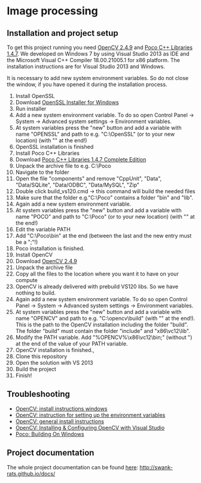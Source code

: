 Image processing
================

Installation and project setup
-------------------
To get this project running you need [OpenCV 2.4.9](http://opencv.org/) and [Poco C++ Libraries 1.4.7](http://pocoproject.org/). We developed on Windows 7 by using Visual Studio 2013 as IDE and the Microsoft Visual C++ Compiler 18.00.21005.1 for x86 platform. The installation instructions are for Visual Studio 2013 and Windows. 

It is necessary to add new system environment variables. So do not close the window, if you have opened it during the installation process.

1. Install OpenSSL
  1. Download [OpenSSL Installer for Windows](https://slproweb.com/products/Win32OpenSSL.html)
  2. Run installer
  3. Add a new system environment variable. To do so open Control Panel -> System -> Advanced system settings -> Environment variables.
  4. At system variables press the "new" button and add a variable with name "OPENSSL" and path to e.g. "C:\OpenSSL\" (or to your new location) (with "\" at the end!)
  5. OpenSSL installation is finished
2. Install Poco C++ Libraries
  1. Download [Poco C++ Libraries 1.4.7 Complete Edition](http://pocoproject.org/download/index.html)
  2. Unpack the archive file to e.g. C:\Poco
  3. Navigate to the folder
  4. Open the file "components" and remove "CppUnit", "Data", "Data/SQLite", "Data/ODBC", "Data/MySQL", "Zip"
  4. Double click build_vs120.cmd -> this command will build the needed files
  5. Make sure that the folder e.g."C:\Poco" contains a folder "bin" and "lib". 
  6. Again add a new system environment variable. 
  7. At system variables press the "new" button and add a variable with name "POCO" and path to "C:\Poco\" (or to your new location) (with "\" at the end!)
  8. Edit the variable PATH
  9. Add "C:\Poco\bin" at the end (between the last and the new entry must be a ";"!)
  8. Poco installation is finished.
2. Install OpenCV
  1. Download [OpenCV 2.4.9](http://opencv.org/)
  2. Unpack the archive file
  3. Copy all the files to the location where you want it to have on your compute
  4. OpenCV is already delivered with prebuild VS120 libs. So we have nothing to build.
  5. Again add a new system environment variable. To do so open Control Panel -> System -> Advanced system settings -> Environment variables.
  6. At system variables press the "new" button and add a variable with name "OPENCV" and path to e.g. "C:\opencv\build\" (with "\" at the end!). This is the path to the OpenCV installation including the folder "build". The folder "build" must contain the folder "include" and "x86\vc12\lib". 
  7. Modify the PATH variable. Add "%OPENCV%\x86\vc12\bin;" (without ") at the end of the value of your PATH variable.
  8. OpenCV installation is finished.,
3. Clone this repository
4. Open the solution with VS 2013
5. Build the project
6. Finish!
  
Troubleshooting
-------------------
  * [OpenCV: install instructions windows](http://docs.opencv.org/doc/tutorials/introduction/windows_install/windows_install.html#windows-installation)
  * [OpenCV: instruction for setting up the environment variables](http://docs.opencv.org/doc/tutorials/introduction/windows_install/windows_install.html#windowssetpathandenviromentvariable)
  * [OpenCV: general install instructions](http://docs.opencv.org/doc/tutorials/introduction/table_of_content_introduction/table_of_content_introduction.html)
  * [OpenCV: Installing & Configuring OpenCV with Visual Studio](http://opencv-srf.blogspot.co.at/2013/05/installing-configuring-opencv-with-vs.html)
  * [Poco: Building On Windows](http://pocoproject.org/docs/00200-GettingStarted.html#7)

Project documentation
-------------------
The whole project documentation can be found [here](http://swank-rats.github.io/docs): http://swank-rats.github.io/docs/
